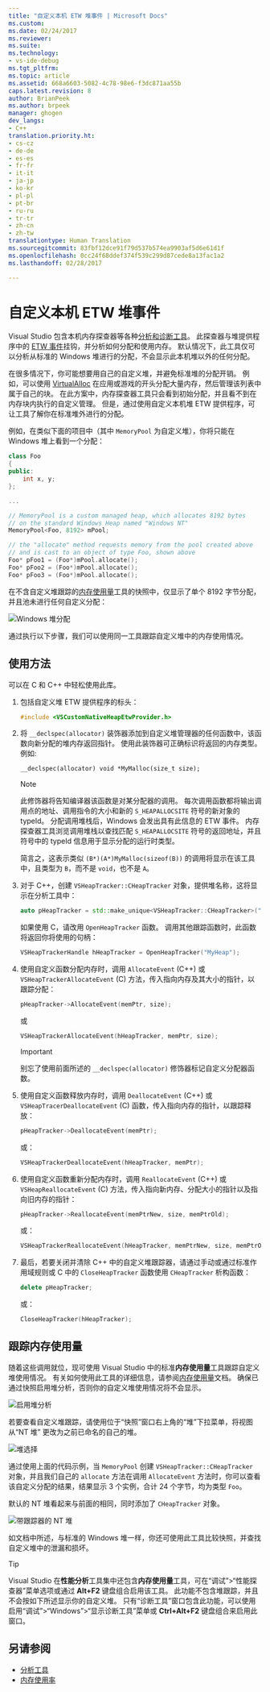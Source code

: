 ```yaml
---
title: "自定义本机 ETW 堆事件 | Microsoft Docs"
ms.custom: 
ms.date: 02/24/2017
ms.reviewer: 
ms.suite: 
ms.technology:
- vs-ide-debug
ms.tgt_pltfrm: 
ms.topic: article
ms.assetid: 668a6603-5082-4c78-98e6-f3dc871aa55b
caps.latest.revision: 8
author: BrianPeek
ms.author: brpeek
manager: ghogen
dev_langs:
- C++
translation.priority.ht:
- cs-cz
- de-de
- es-es
- fr-fr
- it-it
- ja-jp
- ko-kr
- pl-pl
- pt-br
- ru-ru
- tr-tr
- zh-cn
- zh-tw
translationtype: Human Translation
ms.sourcegitcommit: 83fbf12dce91f79d537b574ea9903af5d6e61d1f
ms.openlocfilehash: 0cc24f68ddef374f539c299d87cede8a13fac1a2
ms.lasthandoff: 02/28/2017

---
```


# <a name="custom-native-etw-heap-events"></a>自定义本机 ETW 堆事件

Visual Studio 包含本机内存探查器等各种[分析和诊断工具](https://docs.microsoft.com/en-us/visualstudio/profiling/profiling-tools)。  此探查器与堆提供程序中的 [ETW 事件](https://msdn.microsoft.com/en-us/library/windows/desktop/aa363668(v=vs.85).aspx)挂钩，并分析如何分配和使用内存。  默认情况下，此工具仅可以分析从标准的 Windows 堆进行的分配，不会显示此本机堆以外的任何分配。

在很多情况下，你可能想要用自己的自定义堆，并避免标准堆的分配开销。  例如，可以使用 [VirtualAlloc](https://msdn.microsoft.com/library/windows/desktop/aa366887(v=vs.85).aspx) 在应用或游戏的开头分配大量内存，然后管理该列表中属于自己的块。  在此方案中，内存探查器工具只会看到初始分配，并且看不到在内存块内执行的自定义管理。  但是，通过使用自定义本机堆 ETW 提供程序，可让工具了解你在标准堆外进行的分配。

例如，在类似下面的项目中（其中 `MemoryPool` 为自定义堆），你将只能在 Windows 堆上看到一个分配：

```cpp
class Foo
{
public:
    int x, y;
};

...

// MemoryPool is a custom managed heap, which allocates 8192 bytes 
// on the standard Windows Heap named "Windows NT"
MemoryPool<Foo, 8192> mPool;

// the "allocate" method requests memory from the pool created above
// and is cast to an object of type Foo, shown above
Foo* pFoo1 = (Foo*)mPool.allocate();
Foo* pFoo2 = (Foo*)mPool.allocate();
Foo* pFoo3 = (Foo*)mPool.allocate();
```

在不含自定义堆跟踪的[内存使用量](https://docs.microsoft.com/en-us/visualstudio/profiling/memory-usage)工具的快照中，仅显示了单个 8192 字节分配，并且池未进行任何自定义分配：

![Windows 堆分配](media/heap-example-windows-heap.png)

通过执行以下步骤，我们可以使用同一工具跟踪自定义堆中的内存使用情况。

## <a name="how-to-use"></a>使用方法

可以在 C 和 C++ 中轻松使用此库。

1. 包括自定义堆 ETW 提供程序的标头：

   ```cpp
   #include <VSCustomNativeHeapEtwProvider.h>
   ```

1. 将 `__declspec(allocator)` 装饰器添加到自定义堆管理器的任何函数中，该函数向新分配的堆内存返回指针。  使用此装饰器可正确标识将返回的内存类型。  例如: 

   ```cpp
   __declspec(allocator) void *MyMalloc(size_t size);
   ```
   
   > [!NOTE]
   > 此修饰器将告知编译器该函数是对某分配器的调用。  每次调用函数都将输出调用点的地址、调用指令的大小和新的 `S_HEAPALLOCSITE` 符号的新对象的 typeId。  分配调用堆栈后，Windows 会发出具有此信息的 ETW 事件。  内存探查器工具浏览调用堆栈以查找匹配 `S_HEAPALLOCSITE` 符号的返回地址，并且符号中的 typeId 信息用于显示分配的运行时类型。
   >
   > 简言之，这表示类似 `(B*)(A*)MyMalloc(sizeof(B))` 的调用将显示在该工具中，且类型为 `B`，而不是 `void`，也不是 `A`。

1. 对于 C++，创建 `VSHeapTracker::CHeapTracker` 对象，提供堆名称，这将显示在分析工具中：

   ```cpp
   auto pHeapTracker = std::make_unique<VSHeapTracker::CHeapTracker>("MyCustomHeap");
   ```

   如果使用 C，请改用 `OpenHeapTracker` 函数。  调用其他跟踪函数时，此函数将返回你将使用的句柄：
  
   ```C
   VSHeapTrackerHandle hHeapTracker = OpenHeapTracker("MyHeap");
   ```

1. 使用自定义函数分配内存时，调用 `AllocateEvent` (C++) 或 `VSHeapTrackerAllocateEvent` (C) 方法，传入指向内存及其大小的指针，以跟踪分配：

   ```cpp
   pHeapTracker->AllocateEvent(memPtr, size);
   ```

   或

   ```C
   VSHeapTrackerAllocateEvent(hHeapTracker, memPtr, size);
   ```

   > [!IMPORTANT]
   > 别忘了使用前面所述的 `__declspec(allocator)` 修饰器标记自定义分配器函数。

1. 使用自定义函数释放内存时，调用 `DeallocateEvent` (C++) 或 `VSHeapTracerDeallocateEvent` (C) 函数，传入指向内存的指针，以跟踪释放：

   ```cpp
   pHeapTracker->DeallocateEvent(memPtr);
   ```

   或：

   ```C
   VSHeapTrackerDeallocateEvent(hHeapTracker, memPtr);
   ```

1. 使用自定义函数重新分配内存时，调用 `ReallocateEvent` (C++) 或 `VSHeapReallocateEvent` (C) 方法，传入指向新内存、分配大小的指针以及指向旧内存的指针：

   ```cpp
   pHeapTracker->ReallocateEvent(memPtrNew, size, memPtrOld);
   ```

   或：

   ```C
   VSHeapTrackerReallocateEvent(hHeapTracker, memPtrNew, size, memPtrOld);
   ```

1. 最后，若要关闭并清除 C++ 中的自定义堆跟踪器，请通过手动或通过标准作用域规则或 C 中的 `CloseHeapTracker` 函数使用 `CHeapTracker` 析构函数：

   ```cpp
   delete pHeapTracker;
   ```

   或：

   ```C
   CloseHeapTracker(hHeapTracker);
   ```

## <a name="tracking-memory-usage"></a>跟踪内存使用量
随着这些调用就位，现可使用 Visual Studio 中的标准**内存使用量**工具跟踪自定义堆使用情况。  有关如何使用此工具的详细信息，请参阅[内存使用量](https://docs.microsoft.com/en-us/visualstudio/profiling/memory-usage)文档。 确保已通过快照启用堆分析，否则你的自定义堆使用情况将不会显示。 

![启用堆分析](media/heap-enable-heap.png)

若要查看自定义堆跟踪，请使用位于“快照”窗口右上角的“堆”下拉菜单，将视图从“NT 堆” 更改为之前已命名的自己的堆。

![堆选择](media/heap-example-custom-heap.png)

通过使用上面的代码示例，当 `MemoryPool` 创建 `VSHeapTracker::CHeapTracker` 对象，并且我们自己的 `allocate` 方法在调用 `AllocateEvent` 方法时，你可以查看该自定义分配的结果，结果显示 3 个实例，合计 24 个字节，均为类型 `Foo`。

默认的 NT 堆看起来与前面的相同，同时添加了 `CHeapTracker` 对象。

![带跟踪器的 NT 堆](media/heap-example-windows-heap.png)

如[](https://docs.microsoft.com/en-us/visualstudio/profiling/memory-usage)文档中所述，与标准的 Windows 堆一样，你还可使用此工具比较快照，并查找自定义堆中的泄漏和损坏。

> [!TIP]
> Visual Studio 在**性能分析**工具集中还包含**内存使用量**工具，可在“调试”>“性能探查器”菜单选项或通过 **Alt+F2** 键盘组合启用该工具。  此功能不包含堆跟踪，并且不会按如下所述显示你的自定义堆。  只有“诊断工具”窗口包含此功能，可以使用启用“调试”>“Windows”>“显示诊断工具”菜单或 **Ctrl+Alt+F2** 键盘组合来启用此窗口。

## <a name="see-also"></a>另请参阅
* [分析工具](https://docs.microsoft.com/en-us/visualstudio/profiling/profiling-tools)
* [内存使用率](https://docs.microsoft.com/en-us/visualstudio/profiling/memory-usage)

